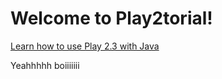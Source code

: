 Welcome to Play2torial!
=======================

[Learn how to use Play 2.3 with Java](https://github.com/YogoGit/play2torial/blob/master/JAVA.md)

Yeahhhhh boiiiiiii
